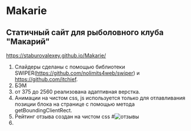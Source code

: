 # Makarie
## Статичный сайт для рыболовного клуба "Макарий"
https://staburovalexey.github.io/Makarie/

1. Слайдеры сделаны с помощью библиотеки SWIPER(https://github.com/nolimits4web/swiper) и https://github.com/itchief.
2. БЭМ
3. от 375 до 2560 реализована адаптивная верстка.
4. Анимации на чистом css, js используется только для отлавливания позиции блока на странице с помощью метода getBoundingClientRect.
5. Рейтинг отзыва создан на чистом css
#![отзывы](https://github.com/StaburovAlexey/Makarie/assets/121376881/efda58c8-9c8c-464c-a343-8a7be254b644)
6. 

